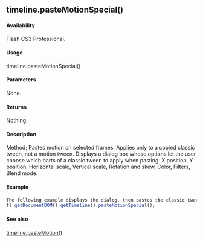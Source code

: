 ## timeline.pasteMotionSpecial()

#### Availability

Flash CS3 Professional.

#### Usage

timeline.pasteMotionSpecial()

#### Parameters

None.

#### Returns

Nothing.

#### Description

Method; Pastes motion on selected frames. Applies only to a copied classic tween, not a motion tween. Displays a dialog box whose options let the user choose which parts of a classic tween to apply when pasting: X position, Y position, Horizontal scale, Vertical scale, Rotation and skew, Color, Filters, Blend mode.

#### Example

```javascript
The following example displays the dialog, then pastes the classic tween to the selected frames:
fl.getDocumentDOM().getTimeline().pasteMotionSpecial();

```
#### See also

[timeline.pasteMotion()](../Timeline_object/timeli36.md)
